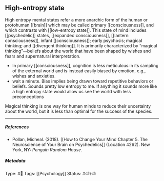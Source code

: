 ## High-entropy state # 

High entropy mental states refer a more anarchic form of the human or protohuman [[brain]] which may be called primary [[consciousness]], and which contrasts with [[low-entropy state]]. This state of mind includes [[psychedelic]] states, [[expanded consciousness]], [[lantern consciousness]], infant [[consciousness]]; early psychosis; magical thinking; and [[divergent thinking]]. It is primarily characterized by “magical thinking”—beliefs about the world that have been shaped by wishes and fears and supernatural interpretation. 

- In primary [[consciousness]], cognition is less meticulous in its sampling of the external world and is instead easily biased by emotion, e.g., wishes and anxieties. 
- wait a minute. Bias implies being drawn toward repetitive behaviors or beliefs. Sounds pretty low entropy to me. If anything it sounds more like a high entropy state would allow us see the world with less preconceptions

Magical thinking is one way for human minds to reduce their uncertainty about the world, but it is less than optimal for the success of the species. 

___

##### References

- Pollan, Micheal. (2018). [[How to Change Your Mind Chapter 5. The Neuroscience of Your Brain on Psychedelics]] (Location 4262). New York, NY: _Penguin Random House_. 

##### Metadata

Type: #🔴 
Tags: [[Psychology]] 
Status: #⛅️/⛅️ 